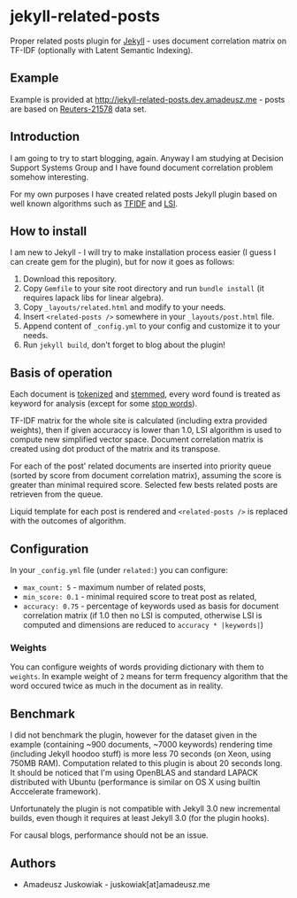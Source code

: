 # jekyll-related-posts

Proper related posts plugin for [Jekyll](http://jekyllrb.com) - uses document correlation
matrix on TF-IDF (optionally with Latent Semantic Indexing).

## Example

Example is provided at http://jekyll-related-posts.dev.amadeusz.me - posts are
based on
[Reuters-21578](https://archive.ics.uci.edu/ml/datasets/Reuters-21578+Text+Categorization+Collection)
data set.

## Introduction

I am going to try to start blogging, again. Anyway I am studying at
Decision Support Systems Group and I have found document correlation
problem somehow interesting.

For my own purposes I have created related posts Jekyll plugin based on well
known algorithms such as [TFIDF](https://en.wikipedia.org/wiki/Tf–idf)
and [LSI](https://en.wikipedia.org/wiki/Latent_semantic_indexing).

## How to install

I am new to Jekyll - I will try to make installation process easier (I
guess I can create gem for the plugin), but for now it goes as follows:

1. Download this repository.
2. Copy `Gemfile` to your site root directory and run `bundle install`
(it requires lapack libs for linear algebra).
3. Copy `_layouts/related.html` and modify to your needs.
4. Insert `<related-posts />` somewhere in your `_layouts/post.html`
file.
5. Append content of `_config.yml` to your config and customize it to
your needs.
6. Run `jekyll build`, don't forget to blog about the plugin!

## Basis of operation

Each document is
[tokenized](https://en.wikipedia.org/wiki/Tokenization_(lexical_analysis))
and [stemmed](https://en.wikipedia.org/wiki/Stemming), every word found
is treated as keyword for analysis (except for some [stop
words](https://en.wikipedia.org/wiki/Stop_words)). 

TF-IDF matrix for the whole site is calculated (including extra provided 
weights), then if given accuraccy is lower than 1.0, LSI algorithm 
is used to compute new simplified vector space. Document correlation 
matrix is created using dot product of the matrix and its transpose.

For each of the post' related documents are inserted into priority queue
(sorted by score from document correlation matrix), assuming the score
is greater than minimal required score. Selected few bests related posts
are retrieven from the queue.

Liquid template for each post is rendered and `<related-posts />` is
replaced with the outcomes of algorithm.

## Configuration

In your `_config.yml` file (under `related:`) you can configure:

- `max_count: 5` - maximum number of related posts,
- `min_score: 0.1` - minimal required score to treat post as related,
- `accuracy: 0.75` - percentage of keywords used as basis for document
    correlation matrix (if 1.0 then no LSI is computed, otherwise LSI is
    computed and dimensions are reduced to `accuracy * |keywords|`)

### Weights

You can configure weights of words providing dictionary with them to
`weights`. In example weight of `2` means for term frequency algorithm 
that the word occured twice as much in the document as in reality.

## Benchmark

I did not benchmark the plugin, however for the dataset given in the
example (containing ~900 documents, ~7000 keywords) rendering time
(including Jekyll hoodoo stuff) is more less 70 seconds (on Xeon, using
750MB RAM). Computation related to this plugin is about 20 seconds
long. It should be noticed that I'm using OpenBLAS and standard LAPACK
distributed with Ubuntu (performance is similar on OS X using builtin
Acccelerate framework).

Unfortunately the plugin is not compatible with Jekyll 3.0 new
incremental builds, even though it requires at least Jekyll 3.0 (for the
plugin hooks).

For causal blogs, performance should not be an issue.

## Authors

- Amadeusz Juskowiak - juskowiak[at]amadeusz.me
